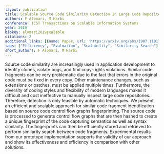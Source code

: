 ```yaml
---
layout: publication
title: Scalable Source Code Similarity Detection In Large Code Repositories
authors: F Alomari, M Harbi
conference: ICST Transactions on Scalable Information Systems
year: 2019
bibkey: alomari2019scalable
citations: 2
additional_links: [{name: Paper, url: 'https://arxiv.org/abs/1907.11817'}]
tags: ["Efficiency", "Evaluation", "Scalability", "Similarity Search"]
short_authors: F Alomari, M Harbi
---
```

Source code similarity are increasingly used in application development to
identify clones, isolate bugs, and find copy-rights violations. Similar code
fragments can be very problematic due to the fact that errors in the original
code must be fixed in every copy. Other maintenance changes, such as extensions
or patches, must be applied multiple times. Furthermore, the diversity of
coding styles and flexibility of modern languages makes it difficult and cost
ineffective to manually inspect large code repositories. Therefore, detection
is only feasible by automatic techniques. We present an efficient and scalable
approach for similar code fragment identification based on source code control
flow graphs fingerprinting. The source code is processed to generate control
flow graphs that are then hashed to create a unique fingerprint of the code
capturing semantics as well as syntax similarity. The fingerprints can then be
efficiently stored and retrieved to perform similarity search between code
fragments. Experimental results from our prototype implementation supports the
validity of our approach and show its effectiveness and efficiency in
comparison with other solutions.